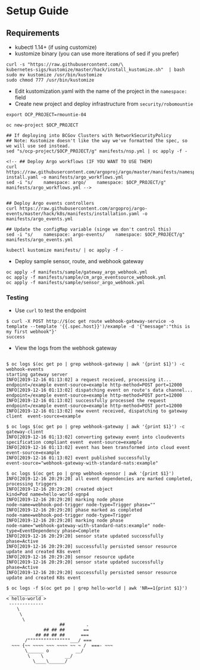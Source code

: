 # Setup Guide

## Requirements 
- kubectl 1.14+ (if using customize)
- kustomize binary (you can use more iterations of sed if you prefer)
```shell
curl -s "https://raw.githubusercontent.com/\
kubernetes-sigs/kustomize/master/hack/install_kustomize.sh"  | bash
sudo mv kustomize /usr/bin/kustomize
sudo chmod 777 /usr/bin/kustomize
```

<!-- ```shell
## Doesn't support 0.12
export OCP_PROJECT=devops-platform-security
export FRONTEND_NAME=events-frontend

oc new-project $OCP_PROJECT
helm repo add argo https://argoproj.github.io/argo-helm
helm fetch argo/argo-events
helm template *.tgz \
	--name $FRONTEND_NAME \
	--namespace $OCP_PROJECT \
  --set namespace=$OCP_PROJECT \
  --set sensorController.tag=v0.12-rc \
  --set gatewayController.tag=v0.12-rc \
  > argo_events.yml

oc apply -f argo_events.yml
``` -->
- Edit kustomization.yaml with the name of the project in the `namespace:` field
- Create new project and deploy infrastructure from `security/robomountie`

```
export OCP_PROJECT=rmountie-04

oc new-project $OCP_PROJECT

## If deploying into BCGov Clusters with NetworkSecurityPolicy
## Note: Kustomize doesn't like the way we've formatted the spec, so we will use sed instead. 
sed "s/ocp-project/$OCP_PROJECT/g" manifests/nsp.yml | oc apply -f -

<!-- ## Deploy Argo workflows (IF YOU WANT TO USE THEM)
curl  https://raw.githubusercontent.com/argoproj/argo/master/manifests/namespace-install.yaml -o manifests/argo_workflows.yml
sed -i "s/    namespace: argo/    namespace: $OCP_PROJECT/g" manifests/argo_workflows.yml -->


## Deploy Argo events controllers
curl https://raw.githubusercontent.com/argoproj/argo-events/master/hack/k8s/manifests/installation.yaml -o manifests/argo_events.yml

## Update the configMap variable (singe we don't control this)
sed -i "s/    namespace: argo-events/    namespace: $OCP_PROJECT/g" manifests/argo_events.yml

kubectl kustomize manifests/ | oc apply -f -
```

- Deploy sample sensor, route, and webhook gateway

```shell
oc apply -f manifests/sample/gateway_argo_webhook.yml
oc apply -f manifests/sample/cm_argo_eventsource_webhook.yml
oc apply -f manifests/sample/sensor_argo_webhook.yml
```


### Testing


- Use `curl` to test the endpoint

```shell
$ curl -X POST http://$(oc get route webhook-gateway-service -o template --template '{{.spec.host}}')/example -d '{"message":"this is my first webhook"}'
success 
```

- View the logs from the webhook gateway

```shell

$ oc logs $(oc get po | grep webhook-gateway | awk '{print $1}') -c webhook-events
starting gateway server
INFO[2019-12-16 01:13:02] a request received, processing it...          endpoint=/example event-source=example http-method=POST port=12000
INFO[2019-12-16 01:13:02] dispatching event on route's data channel...  endpoint=/example event-source=example http-method=POST port=12000
INFO[2019-12-16 01:13:02] successfully processed the request            endpoint=/example event-source=example http-method=POST port=12000
INFO[2019-12-16 01:13:02] new event received, dispatching to gateway client  event-source=example

$ oc logs $(oc get po | grep webhook-gateway | awk '{print $1}') -c gateway-client 
INFO[2019-12-16 01:13:02] converting gateway event into cloudevents specification compliant event  event-source=example
INFO[2019-12-16 01:13:02] event has been transformed into cloud event   event-source=example
INFO[2019-12-16 01:13:02] event published successfully                  event-source="webhook-gateway-with-standard-nats:example"

$ oc logs $(oc get po | grep webhook-sensor | awk '{print $1}') 
INFO[2019-12-16 20:29:20] all event dependencies are marked completed, processing triggers 
INFO[2019-12-16 20:29:20] created object                                kind=Pod name=hello-world-xgnp4
INFO[2019-12-16 20:29:20] marking node phase                            node-name=webhook-pod-trigger node-type=Trigger phase=""
INFO[2019-12-16 20:29:20] phase marked as completed                     node-name=webhook-pod-trigger node-type=Trigger
INFO[2019-12-16 20:29:20] marking node phase                            node-name="webhook-gateway-with-standard-nats:example" node-type=EventDependency phase=Complete
INFO[2019-12-16 20:29:20] sensor state updated successfully             phase=Active
INFO[2019-12-16 20:29:20] successfully persisted sensor resource update and created K8s event 
INFO[2019-12-16 20:29:20] sensor resource update                       
INFO[2019-12-16 20:29:20] sensor state updated successfully             phase=Active
INFO[2019-12-16 20:29:20] successfully persisted sensor resource update and created K8s event 

$ oc logs -f $(oc get po | grep hello-world | awk 'NR==1{print $1}')
 _____________ 
< hello-world >
 ------------- 
    \
     \
      \     
                    ##        .            
              ## ## ##       ==            
           ## ## ## ##      ===            
       /""""""""""""""""___/ ===        
  ~~~ {~~ ~~~~ ~~~ ~~~~ ~~ ~ /  ===- ~~~   
       \______ o          __/            
        \    \        __/             
          \____\______/ 
```
